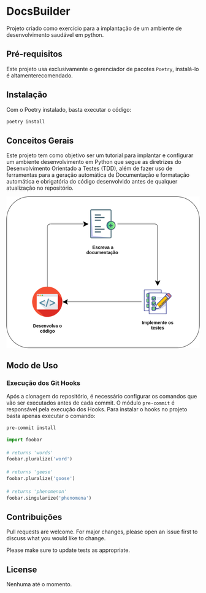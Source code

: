 # DocsBuilder

Projeto criado como exercício para a implantação de um ambiente de desenvolvimento saudável em python.

## Pré-requisitos

Este projeto usa exclusivamente o gerenciador de pacotes `Poetry`, instalá-lo é altamenterecomendado.

## Instalação

Com o Poetry instalado, basta executar o código:

```bash
poetry install
```

## Conceitos Gerais

Este projeto tem como objetivo ser um tutorial para implantar e configurar um ambiente desenvolvimento em Python que segue as diretrizes do Desenvolvimento Orientado a Testes (TDD), além de fazer uso de ferramentas para a geração automática de Documentação e formatação automática e obrigatória do código desenvolvido antes de qualquer atualização no repositório.

![Image DTDD](./html/dtdd.png "Documented Test-Driven Development")

## Modo de Uso

### Execução dos Git Hooks

Após a clonagem do repositório, é necessário configurar os comandos que vão ser executados antes de cada commit. O módulo `pre-commit` é responsável pela execução dos Hooks. Para instalar o hooks no projeto basta apenas executar o comando:

```bash
pre-commit install
```

```python
import foobar

# returns 'words'
foobar.pluralize('word')

# returns 'geese'
foobar.pluralize('goose')

# returns 'phenomenon'
foobar.singularize('phenomena')
```

## Contribuições

Pull requests are welcome. For major changes, please open an issue first to discuss what you would like to change.

Please make sure to update tests as appropriate.

## License

Nenhuma até o momento.
